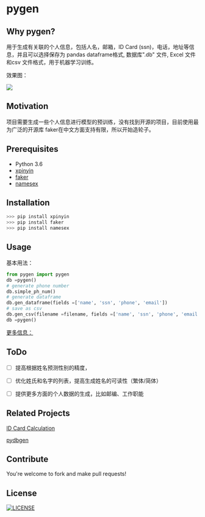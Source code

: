 # pygen

## Why pygen?

用于生成有关联的个人信息，包括人名，邮箱，ID Card (ssn)，电话，地址等信息，并且可以选择保存为 pandas dataframe格式, 数据库".db" 文件, Excel 文件和csv 文件格式，用于机器学习训练。

 效果图：
 
![](http://ww1.sinaimg.cn/large/e9a223b5ly1g2dh9wchm8j20w80iu78e.jpg)

## Motivation

项目需要生成一些个人信息进行模型的预训练，没有找到开源的项目，目前使用最为广泛的开源库 faker在中文方面支持有限，所以开始造轮子。

## Prerequisites

- Python 3.6
- [xpinyin](https://github.com/lxneng/xpinyin)
- [faker](https://github.com/joke2k/faker)
- [namesex](https://pypi.org/project/namesex/)


## Installation
  
```python
>>> pip install xpinyin
>>> pip install faker
>>> pip install namesex
```

## Usage

基本用法：

```python
from pygen import pygen
db =pygen()
# generate phone number 
db.simple_ph_num()
# generate dataframe
db.gen_dataframe(fields =['name', 'ssn', 'phone', 'email'])
# save as csv
db.gen_csv(filename =filename, fields =['name', 'ssn', 'phone', 'email'])
db =pygen()
```

[更多信息：](https://jijeng.github.io/2019/04/24/pygen/)

## ToDo

- [ ] 提高根据姓名预测性别的精度，
- [ ] 优化姓氏和名字的列表，提高生成姓名的可读性（繁体/简体）
- [ ] 提供更多方面的个人数据的生成，比如邮编、工作职能


## Related Projects

[ID Card Calculation](https://github.com/jayknoxqu/id-number-util)

[pydbgen](https://github.com/tirthajyoti/pydbgen)

## Contribute

You're welcome to fork and make pull requests!

## License
[![LICENSE](https://img.shields.io/badge/license-Anti%20996-blue.svg?style=flat-square)](https://github.com/996icu/996.ICU/blob/master/LICENSE)
